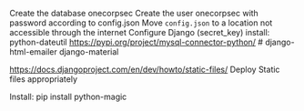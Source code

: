 Create the database onecorpsec
Create the user onecorpsec with password according to config.json
Move `config.json` to a location not accessible through the internet
Configure Django (secret_key)
install:
    python-dateutil
    https://pypi.org/project/mysql-connector-python/
    # django-html-emailer
    django-material

https://docs.djangoproject.com/en/dev/howto/static-files/ Deploy Static files appropriately

Install:
    pip install python-magic
